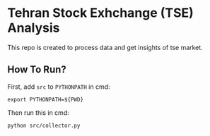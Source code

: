 # Tehran Stock Exhchange (TSE) Analysis

This repo is created to process data and get insights of tse market.

## How To Run?

First, add `src` to `PYTHONPATH` in cmd:
```
export PYTHONPATH=${PWD}
```

Then run this in cmd:
```
python src/collector.py
```
